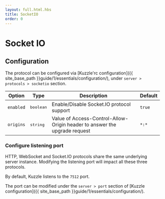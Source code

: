 ```yaml
---
layout: full.html.hbs
title: SocketIO
order: 0
---
```

# Socket IO

## Configuration

The protocol can be configured via [Kuzzle'rc configuration]({{ site_base_path }}guide/1/essentials/configuration/), under ``server > protocols > socketio`` section.

| Option | Type | Description | Default |
|---|---|---|---|
| ``enabled`` | <pre>boolean</pre> | Enable/Disable Socket.IO protocol support | ``true`` |
| ``origins`` | <pre>string</pre> | Value of Access-Control-Allow-Origin header to answer the upgrade request | ``*:*`` |

### Configure listening port

<div class="alert alert-warning">
HTTP, WebSocket and Socket.IO protocols share the same underlying server instance. Modifying the listening port will impact all these three protocols.
</div>

By default, Kuzzle listens to the ``7512`` port.

The port can be modified under the ``server > port`` section of [Kuzzle configuration]({{ site_base_path }}guide/1/essentials/configuration/).
